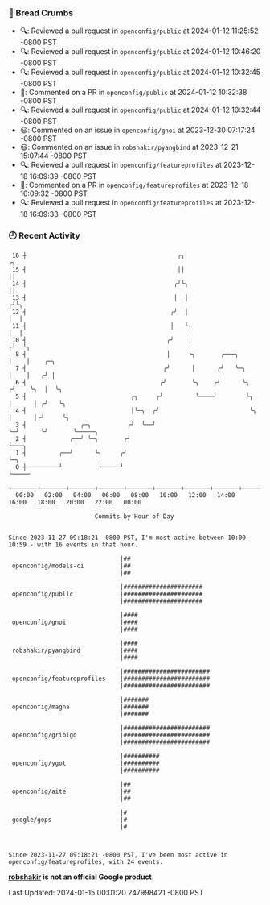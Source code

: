 ### 🍞 Bread Crumbs

 * 🔍: Reviewed a pull request in  `openconfig/public` at 2024-01-12 11:25:52 -0800 PST
 * 🔍: Reviewed a pull request in  `openconfig/public` at 2024-01-12 10:46:20 -0800 PST
 * 🔍: Reviewed a pull request in  `openconfig/public` at 2024-01-12 10:32:45 -0800 PST
 * 💬: Commented on a PR in  `openconfig/public` at 2024-01-12 10:32:38 -0800 PST
 * 🔍: Reviewed a pull request in  `openconfig/public` at 2024-01-12 10:32:44 -0800 PST
 * 😃: Commented on an issue in `openconfig/gnoi` at 2023-12-30 07:17:24 -0800 PST
 * 😃: Commented on an issue in `robshakir/pyangbind` at 2023-12-21 15:07:44 -0800 PST
 * 🔍: Reviewed a pull request in  `openconfig/featureprofiles` at 2023-12-18 16:09:39 -0800 PST
 * 💬: Commented on a PR in  `openconfig/featureprofiles` at 2023-12-18 16:09:32 -0800 PST
 * 🔍: Reviewed a pull request in  `openconfig/featureprofiles` at 2023-12-18 16:09:33 -0800 PST

### 🕘 Recent Activity
```
 16 ┼                                          ╭╮                        ╭╮
 15 ┤                                          ││                        ││
 14 ┤                                         ╭╯╰╮                       ││
 13 ┤                                         │  │                      ╭╯╰╮
 12 ┤                                        ╭╯  │                      │  │
 11 ┤                                        │   ╰╮                     │  │
 10 ┤                                       ╭╯    │                    ╭╯  ╰╮
  8 ┤                                       │     ╰╮       ╭───╮       │    │    ╭─╮
  7 ┤                                      ╭╯      │      ╭╯   ╰─╮     │    │   ╭╯ │
  6 ┤                                     ╭╯       ╰╮    ╭╯      ╰╮   ╭╯    ╰╮  │  ╰╮
  5 ┤                             ╭╮     ╭╯         ╰────╯        ╰╮  │      │ ╭╯   ╰╮
  4 ┤                             │╰─╮  ╭╯                         ╰╮ │      │╭╯     ╰╮
  3 ┤               ╭─╮          ╭╯  ╰──╯                           ╰─╯      ╰╯       ╰─────╮
  2 ┤            ╭──╯ ╰─╮       ╭╯                                                          ╰───╮
  1 ┤         ╭──╯      ╰╮     ╭╯                                                               ╰─╮
  0 ┼─────────╯          ╰─────╯                                                                  ╰─────
    +───────+───────+───────+───────+───────+───────+───────+───────+───────+───────+───────+───────+────
  00:00   02:00   04:00   06:00   08:00   10:00   12:00   14:00   16:00   18:00   20:00   22:00   00:00   

						Commits by Hour of Day


Since 2023-11-27 09:18:21 -0800 PST, I'm most active between 10:00-10:59 - with 16 events in that hour.

```



```
                               |##
 openconfig/models-ci          |##
                               |##

                               |######################
 openconfig/public             |######################
                               |######################

                               |####
 openconfig/gnoi               |####
                               |####

                               |####
 robshakir/pyangbind           |####
                               |####

                               |########################
 openconfig/featureprofiles    |########################
                               |########################

                               |#######
 openconfig/magna              |#######
                               |#######

                               |########################
 openconfig/gribigo            |########################
                               |########################

                               |##########
 openconfig/ygot               |##########
                               |##########

                               |##
 openconfig/aite               |##
                               |##

                               |#
 google/gops                   |#
                               |#



Since 2023-11-27 09:18:21 -0800 PST, I've been most active in openconfig/featureprofiles, with 24 events.

```
**[robshakir](mailto:robjs@google.com) is not an official Google product.**  


Last Updated: 2024-01-15 00:01:20.247998421 -0800 PST
